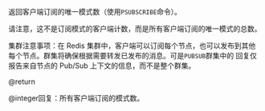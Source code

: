 返回客户端订阅的唯一模式数（使用`PSUBSCRIBE`命令）。

请注意，这不是订阅模式的客户端计数，而是所有客户端订阅的唯一模式的总数。

集群注意事项：在 Redis 集群中，客户端可以订阅每个节点，也可以发布到其他每个节点。群集将确保根据需要转发已发布的消息。可是`PUBSUB`群集中的 回复仅报告来自节点的 Pub/Sub 上下文的信息，而不是整个群集。

@return

@integer回复：所有客户端订阅的模式数。
